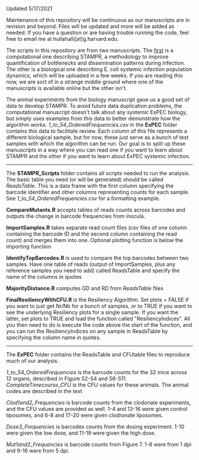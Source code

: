 Updated 5/17/2021

Maintenance of this repository will be continuous as our manuscripts are in revision and beyond. Files will be updated and more will be added as needed. If you have a question or are having trouble running the code, feel free to email me at hullahalli[at]g.harvard.edu. 

The scripts in this repository are from two manuscripts. The [first](https://www.biorxiv.org/content/10.1101/2021.04.28.441820v1) is a computational one describing STAMPR, a methodology to improve quantification of bottlenecks and dissemination patterns during infection. The other is a biological one describing E. coli systemic infection population dynamics, which will be uploaded in a few weeks. If you are reading this now, we are sort of in a strange middle ground where one of the manuscripts is available online but the other isn't. 

The animal experiments from the biology manuscript gave us a good set of data to develop STAMPR. To avoid future data duplication problems, the computational manuscript doesn't talk about any systemic ExPEC biology, but simply uses examples from this data to better demonstrate how the algorithm works. *1_to_54_OrderedFrequencies.csv* in the **ExPEC** folder contains this data to facilitate review. Each column of this file represents a different biological sample, but for now, these just serve as a bunch of test samples with which the algorithm can be run. Our goal is to split up these manuscripts in a way where you can read one if you want to learn about STAMPR and the other if you want to learn about ExPEC systemic infection.

-----

The **STAMPR_Scripts** folder contains all scripts needed to run the analysis. 
The basic table you need (or will be generated) should be called *ReadsTable*. This is a data frame with the first column specifying the barcode identifier and other columns representing counts for each sample. See *1_to_54_OrderedFrequencies.csv* for a formatting example.


**CompareMutants.R** accepts tables of reads counts across barcodes and outputs the change in barcode frequencies from inocula. 

**ImportSamples.R** takes separate read count files (csv files of one column containing the barcode ID and the second column containing the read count) and merges them into one. Optional plotting function is below the importing function

**IdentifyTopBarcodes.R** is used to compare the top barcodes between two samples. Have one table of reads (output of ImportSamples, plus any reference samples you need to add) called ReadsTable and specify the name of the columns in quotes 

**MajorityDistance.R** computes GD and RD from *ReadsTable* files

**FinalResiliencyWithCFU.R** is the Resiliency Algorithm. Set plots = FALSE if you want to just get Nr/Nb for a bunch of samples, or to TRUE if you want to see the underlying Resiliency plots for a single sample. If you want the latter, set plots to TRUE and load the function called "ResiliencyIndices". All you then need to do is execute the code above the start of the function, and you can run the ResiliencyIndices on any sample in ReadsTable by specifying the column name in quotes. 

-----

The **ExPEC** folder contains the ReadsTable and CFUtable files to reproduce much of our analysis. 

*1_to_54_OrderedFrequencies* is the barcode counts for the 32 mice across 12 organs, described in Figure S2-S4 and S6-S11. *CompleteTimecourse_CFU* is the CFU values for these animals. The animal codes are described in the text

*Clod1and2_Frequencies* is barcode counts from the clodonate experiments, and the CFU values are provided as well. 1-4 and 13-16 were given control liposomes, and 6-8 and 17-20 were given clodronate liposomes. 

*Dose3_Frequencies* is barcodes counts from the dosing experiment. 1-10 were given the low dose, and 11-19 were given the high dose. 

*Mut1and2_Frequencies* is barcode counts from Figure 7. 1-8 were from 1 dpi and 9-16 were from 5 dpi.

